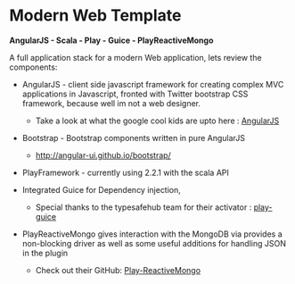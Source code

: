 Modern Web Template
===========

**AngularJS - Scala - Play - Guice - PlayReactiveMongo**

A full application stack for a modern Web application, lets review the components:

* AngularJS - client side javascript framework for creating complex MVC applications in Javascript,
fronted with Twitter bootstrap CSS framework, because well im not a web designer.
  * Take a look at what the google cool kids are upto here : [AngularJS](http://angularjs.org/)

* Bootstrap - Bootstrap components written in pure AngularJS
  *  http://angular-ui.github.io/bootstrap/

* PlayFramework - currently using 2.2.1 with the scala API

* Integrated Guice for Dependency injection,
  * Special thanks to the typesafehub team for their activator : [play-guice](http://www.typesafe.com/activator/template/play-guice)

* PlayReactiveMongo gives interaction with the MongoDB via provides a non-blocking driver as well as some useful additions for handling JSON in the plugin
  * Check out their GitHub: [Play-ReactiveMongo](https://github.com/ReactiveMongo/Play-ReactiveMongo)

